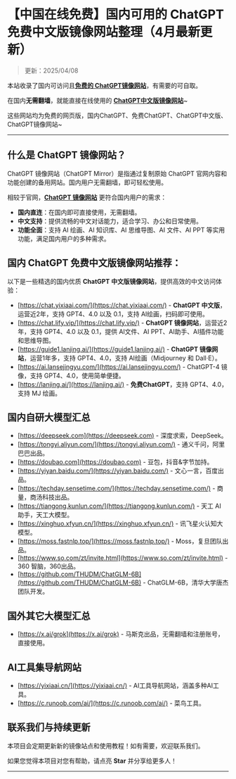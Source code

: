 # 【中国在线免费】国内可用的 ChatGPT 免费中文版镜像网站整理（4月最新更新）

> 更新：2025/04/08   

本站收录了国内可访问且[**免费的 ChatGPT镜像网站**](https://chat.yixiaai.com)，有需要的可自取。

在国内**无需翻墙**，就能直接在线使用的 [**ChatGPT中文版镜像网站**](https://chat.yixiaai.com)~

这些网站均为免费的网页版，国内ChatGPT、免费ChatGPT、ChatGPT中文版、ChatGPT镜像网站~ 

---

## 什么是 ChatGPT 镜像网站？

ChatGPT 镜像网站（ChatGPT Mirror）是指通过复制原始 ChatGPT 官网内容和功能创建的备用网站。国内用户无需翻墙，即可轻松使用。

相较于官网，[**ChatGPT 镜像网站**](https://chat.yixiaai.com) 更符合国内用户的需求：

- **国内直连**：在国内即可直接使用，无需翻墙。
- **中文支持**：提供流畅的中文对话能力，适合学习、办公和日常使用。
- **功能全面**：支持 AI 绘画、AI 知识库、AI 思维导图、AI 文件、AI PPT 等实用功能，满足国内用户的多种需求。

## 国内 ChatGPT 免费中文版镜像网站推荐：

以下是一些精选的国内优质 **ChatGPT 中文版镜像网站**，提供高效的中文访问体验：

- [https://chat.yixiaai.com/](https://chat.yixiaai.com/) - **ChatGPT 中文版**，运营近2年，支持 GPT4、4.0 以及 0.1，支持 AI绘画，扫码即可使用。
- [https://chat.lify.vip/](https://chat.lify.vip/) - **ChatGPT 镜像网站**，运营近2年，支持 GPT4、4.0 以及 0.1，提供 AI文件、AI PPT、AI助手、AI插件功能和思维导图。
- [https://guide1.lanjing.ai/](https://guide1.lanjing.ai/) - **ChatGPT 镜像网站**，运营1年多，支持 GPT4、4.0，支持 AI绘画（Midjourney 和 Dall·E）。
- [https://ai.lansejingyu.com/](https://ai.lansejingyu.com/) - ChatGPT-4 镜像，支持 GPT4、4.0，使用简单便捷。
- [https://lanjing.ai/](https://lanjing.ai/) - **免费ChatGPT**，支持 GPT4、4.0，支持 MJ 绘画。

## 国内自研大模型汇总

- [https://deepseek.com](https://deepseek.com) - 深度求索，DeepSeek。
- [https://tongyi.aliyun.com/](https://tongyi.aliyun.com/) - 通义千问，阿里巴巴出品。
- [https://doubao.com](https://doubao.com) - 豆包，抖音&字节加持。
- [https://yiyan.baidu.com/](https://yiyan.baidu.com/) - 文心一言，百度出品。
- [https://techday.sensetime.com/](https://techday.sensetime.com/) - 商量，商汤科技出品。
- [https://tiangong.kunlun.com/](https://tiangong.kunlun.com/) - 天工 AI 助手，天工大模型。
- [https://xinghuo.xfyun.cn/](https://xinghuo.xfyun.cn/) - 讯飞星火认知大模型。
- [https://moss.fastnlp.top/](https://moss.fastnlp.top/) - Moss，复旦团队出品。
- [https://www.so.com/zt/invite.html](https://www.so.com/zt/invite.html) - 360 智脑，360出品。
- [https://github.com/THUDM/ChatGLM-6B](https://github.com/THUDM/ChatGLM-6B) - ChatGLM-6B，清华大学唐杰团队开发。

## 国外其它大模型汇总

- [https://x.ai/grok](https://x.ai/grok) - 马斯克出品，无需翻墙和注册账号，直接使用。

## AI工具集导航网站

- [https://yixiaai.cn/](https://yixiaai.cn/) - AI工具导航网站，涵盖多种AI工具。
- [https://c.runoob.com/ai/](https://c.runoob.com/ai/) - 菜鸟工具。

## 联系我们与持续更新

本项目会定期更新新的镜像站点和使用教程！如有需要，欢迎联系我们。

如果您觉得本项目对您有帮助，请点亮 **Star** 并分享给更多人！

---
